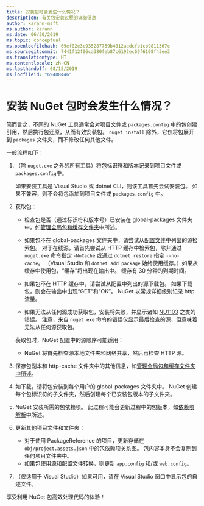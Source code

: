```yaml
---
title: 安装包时会发生什么情况？
description: 有关包安装过程的详细信息
author: karann-msft
ms.author: karann
ms.date: 06/20/2019
ms.topic: conceptual
ms.openlocfilehash: 69ef02e3c935287759b4012aadcfb1cb9811367c
ms.sourcegitcommit: 7441f12f06ca380feb87c6192ec69f6108f43ee3
ms.translationtype: HT
ms.contentlocale: zh-CN
ms.lasthandoff: 08/15/2019
ms.locfileid: "69488446"
---
```

# <a name="what-happens-when-a-nuget-package-is-installed"></a>安装 NuGet 包时会发生什么情况？

简而言之，不同的 NuGet 工具通常会对项目文件或 `packages.config` 中的包创建引用，然后执行包还原，从而有效安装包。 `nuget install` 除外，它仅将包展开到 `packages` 文件夹，而不修改任何其他文件。

一般流程如下：

1. （除 `nuget.exe` 之外的所有工具）将包标识符和版本记录到项目文件或 `packages.config`中。

   如果安装工具是 Visual Studio 或 dotnet CLI，则该工具首先尝试安装包。 如果不兼容，则不会将包添加到项目文件或 `packages.config` 中。

2. 获取包：
   - 检查包是否（通过标识符和版本号）已安装在 global-packages  文件夹中，如[管理全局包和缓存文件夹](../consume-packages/managing-the-global-packages-and-cache-folders.md)中所述。

   - 如果包不在 global-packages  文件夹中，请尝试从[配置文件](../consume-packages/Configuring-NuGet-Behavior.md)中列出的源检索包。 对于在线源，请首先尝试从 HTTP 缓存中检索包，除非通过 `nuget.exe` 命令指定 `-NoCache` 或通过 `dotnet restore` 指定 `--no-cache`。 （Visual Studio 和 `dotnet add package` 始终使用缓存。）如果从缓存中使用包，“缓存”将出现在输出中。 缓存有 30 分钟的到期时间。

   - 如果包不在 HTTP 缓存中，请尝试从配置中列出的源下载包。 如果下载包，则会在输出中出现“GET”和“OK”。 NuGet 以常规详细级别记录 http 流量。

   - 如果无法从任何源成功获取包，安装将失败，并显示诸如 [NU1103](../reference/errors-and-warnings/NU1103.md) 之类的错误。 注意，来自 `nuget.exe` 命令的错误仅显示最后检查的源，但意味着无法从任何源获取包。

   获取包时，NuGet 配置中的源顺序可能适用：

   - NuGet 将首先检查源本地文件夹和网络共享，然后再检查 HTTP 源。

3. 保存包副本和 http-cache  文件夹中的其他信息，如[管理全局包和缓存文件夹中所述](../consume-packages/managing-the-global-packages-and-cache-folders.md)。

4. 如下载，请将包安装到每个用户的 global-packages  文件夹中。 NuGet 创建每个包标识符的子文件夹，然后创建每个已安装包版本的子文件夹。

5. NuGet 安装所需的包依赖项。 此过程可能会更新过程中的包版本，如[依赖项解析](../concepts/dependency-resolution.md)中所述。

6. 更新其他项目文件和文件夹：

    - 对于使用 PackageReference 的项目，更新存储在 `obj/project.assets.json` 中的包依赖项关系图。 包内容本身不会复制到任何项目文件夹中。
    - 如果包使用[源和配置文件转换](../create-packages/source-and-config-file-transformations.md)，则更新 `app.config` 和/或 `web.config`。

7. （仅适用于 Visual Studio）如果可用，请在 Visual Studio 窗口中显示包的自述文件。

享受利用 NuGet 包高效处理代码的体验！
